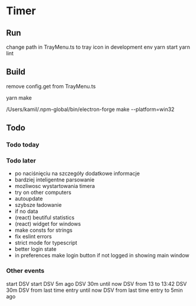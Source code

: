 # Timer

## Run

change path in TrayMenu.ts to tray icon in development env
yarn start
yarn lint

## Build

remove config.get from TrayMenu.ts

yarn make

/Users/kamil/.npm-global/bin/electron-forge make --platform=win32

## Todo

### Todo today

### Todo later

- po naciśnięciu na szczegóły dodatkowe informacje
- bardziej inteligentne parsowanie
- mozliwosc wystartowania timera
- try on other computers
- autoupdate
- szybsze ładowanie
- if no data
- (react) beutiful statistics
- (react) widget for windows
- make consts for strings
- fix eslint errors
- strict mode for typescript
- better login state
- in preferences make login button if not logged in showing main window

### Other events

start DSV
start DSV 5m ago
DSV 30m until now
DSV from 13 to 13:42
DSV 30m
DSV from last time entry until now
DSV from last time entry to 5min ago
